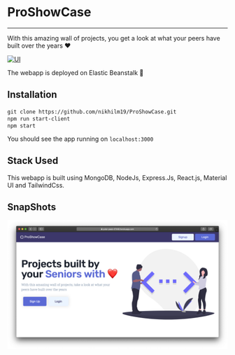# ProShowCase

---

With this amazing wall of projects, you get a look at what your peers have built over the years ❤️

[![UI](https://img.shields.io/website?down_color=red&down_message=Down&label=Website&style=for-the-badge&up_color=green&up_message=Check+Here&url=http%3A%2F%2Fproshowcase-env.eba-dedrbz2n.us-east-1.elasticbeanstalk.com/%2F)](http://proshowcase-env.eba-dedrbz2n.us-east-1.elasticbeanstalk.com/)

The webapp is deployed on Elastic Beanstalk 🚀

## Installation

    git clone https://github.com/nikhilm19/ProShowCase.git
    npm run start-client
    npm start

You should see the app running on `localhost:3000`

## Stack Used

This webapp is built using MongoDB, NodeJs, Express.Js, React.js, Material UI and TailwindCss.

## SnapShots

![Home](demos/landing.png?raw=true "Landing")
